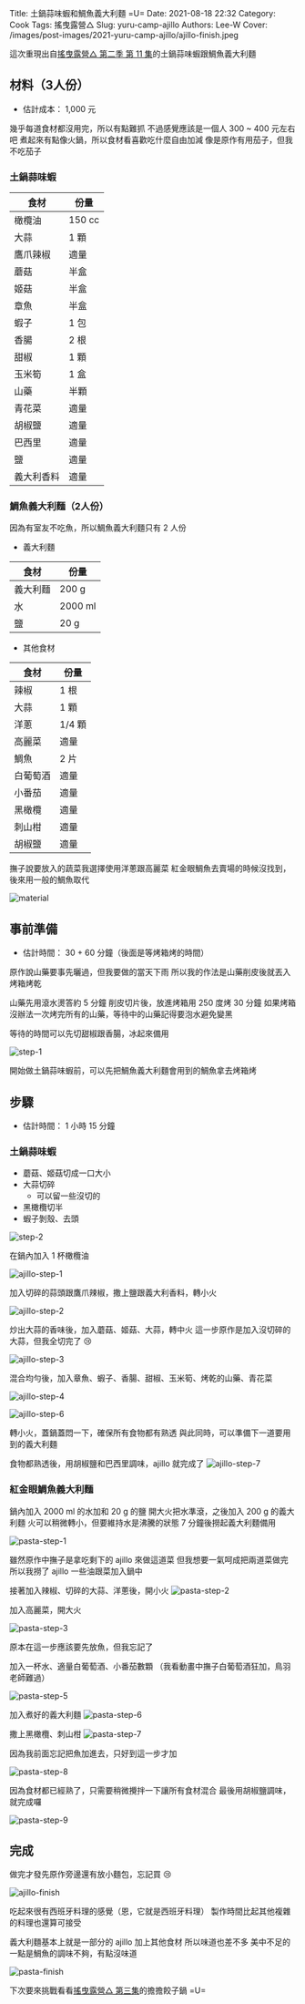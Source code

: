 Title: 土鍋蒜味蝦和鯛魚義大利麵 =U=
Date: 2021-08-18 22:32
Category: Cook
Tags: 搖曳露營△
Slug: yuru-camp-ajillo
Authors: Lee-W
Cover: /images/post-images/2021-yuru-camp-ajillo/ajillo-finish.jpeg

這次重現出自[搖曳露營△ 第二季 第 11 集](https://ani.gamer.com.tw/animeVideo.php?sn=21752)的土鍋蒜味蝦跟鯛魚義大利麵

<!--more-->

## 材料（3人份）
* 估計成本： 1,000 元

幾乎每道食材都沒用完，所以有點難抓
不過感覺應該是一個人 300 ~ 400 元左右吧
煮起來有點像火鍋，所以食材看喜歡吃什麼自由加減
像是原作有用茄子，但我不吃茄子

### 土鍋蒜味蝦

| 食材 | 份量 |
|---|---|
| 橄欖油 | 150 cc |
| 大蒜 | 1 顆 |
| 鷹爪辣椒 | 適量 |
| 蘑菇 | 半盒 |
| 姬菇 | 半盒 |
| 章魚 | 半盒 |
| 蝦子 | 1 包 |
| 香腸 | 2 根 |
| 甜椒 | 1 顆 |
| 玉米筍 | 1 盒 |
| 山藥 | 半顆 |
| 青花菜 | 適量 |
| 胡椒鹽 | 適量 |
| 巴西里 | 適量 |
| 鹽 | 適量 |
| 義大利香料 | 適量 |

### 鯛魚義大利麵（2人份）

因為有室友不吃魚，所以鯛魚義大利麵只有 2 人份

* 義大利麵

| 食材 | 份量 |
|---|---|
| 義大利麵 | 200 g|
| 水 | 2000 ml |
| 鹽 | 20 g |

* 其他食材

| 食材 | 份量 |
|---|---|
| 辣椒 | 1 根 |
| 大蒜 | 1 顆 |
| 洋蔥 | 1/4 顆 |
| 高麗菜 | 適量 |
| 鯛魚 | 2 片 |
| 白葡萄酒 | 適量 |
| 小番茄 | 適量 |
| 黑橄欖 | 適量 |
| 刺山柑 | 適量 |
| 胡椒鹽 | 適量 |

撫子說要放入的蔬菜我選擇使用洋蔥跟高麗菜
紅金眼鯛魚去賣場的時候沒找到，後來用一般的鯛魚取代

![material]({static}/images/post-images/2021-yuru-camp-ajillo/material.jpeg)

## 事前準備
* 估計時間： 30 + 60 分鐘（後面是等烤箱烤的時間）

原作說山藥要事先曬過，但我要做的當天下雨
所以我的作法是山藥削皮後就丟入烤箱烤乾

山藥先用滾水燙答約 5 分鐘
削皮切片後，放進烤箱用 250 度烤 30 分鐘
如果烤箱沒辦法一次烤完所有的山藥，等待中的山藥記得要泡水避免變黑

等待的時間可以先切甜椒跟香腸，冰起來備用

![step-1]({static}/images/post-images/2021-yuru-camp-ajillo/step-1.jpeg)

開始做土鍋蒜味蝦前，可以先把鯛魚義大利麵會用到的鯛魚拿去烤箱烤

## 步驟
* 估計時間： 1 小時 15 分鐘

### 土鍋蒜味蝦

* 蘑菇、姬菇切成一口大小
* 大蒜切碎
    * 可以留一些沒切的
* 黑橄欖切半
* 蝦子剝殼、去頭

![step-2]({static}/images/post-images/2021-yuru-camp-ajillo/step-2.jpeg)

在鍋內加入 1 杯橄欖油

![ajillo-step-1]({static}/images/post-images/2021-yuru-camp-ajillo/ajillo-step-1.jpeg)

加入切碎的蒜頭跟鷹爪辣椒，撒上鹽跟義大利香料，轉小火

![ajillo-step-2]({static}/images/post-images/2021-yuru-camp-ajillo/ajillo-step-2.jpeg)

炒出大蒜的香味後，加入蘑菇、姬菇、大蒜，轉中火
這一步原作是加入沒切碎的大蒜，但我全切完了 😢

![ajillo-step-3]({static}/images/post-images/2021-yuru-camp-ajillo/ajillo-step-3.jpeg)

混合均勻後，加入章魚、蝦子、香腸、甜椒、玉米筍、烤乾的山藥、青花菜

![ajillo-step-4]({static}/images/post-images/2021-yuru-camp-ajillo/ajillo-step-4.jpeg)

![ajillo-step-6]({static}/images/post-images/2021-yuru-camp-ajillo/ajillo-step-6.jpeg)

轉小火，蓋鍋蓋悶一下，確保所有食物都有熟透
與此同時，可以準備下一道要用到的義大利麵

食物都熟透後，用胡椒鹽和巴西里調味，ajillo 就完成了
![ajillo-step-7]({static}/images/post-images/2021-yuru-camp-ajillo/ajillo-step-7.jpeg)

### 紅金眼鯛魚義大利麵
鍋內加入 2000 ml 的水加和 20 g 的鹽
開大火把水準滾，之後加入 200 g 的義大利麵
火可以稍微轉小，但要維持水是沸騰的狀態
7 分鐘後撈起義大利麵備用

![pasta-step-1]({static}/images/post-images/2021-yuru-camp-ajillo/pasta-step-1.jpeg)

雖然原作中撫子是拿吃剩下的 ajillo 來做這道菜
但我想要一氣呵成把兩道菜做完
所以我撈了 ajillo 一些油跟菜加入鍋中

接著加入辣椒、切碎的大蒜、洋蔥後，開小火
![pasta-step-2]({static}/images/post-images/2021-yuru-camp-ajillo/pasta-step-2.jpeg)

加入高麗菜，開大火

![pasta-step-3]({static}/images/post-images/2021-yuru-camp-ajillo/pasta-step-3.jpeg)

原本在這一步應該要先放魚，但我忘記了

加入一杯水、適量白葡萄酒、小番茄數顆
（我看動畫中撫子白葡萄酒狂加，鳥羽老師難過）

![pasta-step-5]({static}/images/post-images/2021-yuru-camp-ajillo/pasta-step-5.jpeg)

加入煮好的義大利麵
![pasta-step-6]({static}/images/post-images/2021-yuru-camp-ajillo/pasta-step-6.jpeg)

撒上黑橄欖、刺山柑
![pasta-step-7]({static}/images/post-images/2021-yuru-camp-ajillo/pasta-step-7.jpeg)

因為我前面忘記把魚加進去，只好到這一步才加

![pasta-step-8]({static}/images/post-images/2021-yuru-camp-ajillo/pasta-step-8.jpeg)

因為食材都已經熟了，只需要稍微攪拌一下讓所有食材混合
最後用胡椒鹽調味，就完成囉

![pasta-step-9]({static}/images/post-images/2021-yuru-camp-ajillo/pasta-step-9.jpeg)

## 完成

做完才發先原作旁邊還有放小麵包，忘記買 😢

![ajillo-finish]({static}/images/post-images/2021-yuru-camp-ajillo/ajillo-finish.jpeg)

吃起來很有西班牙料理的感覺（恩，它就是西班牙料理）
製作時間比起其他複雜的料理也還算可接受

義大利麵基本上就是一部分的 ajillo 加上其他食材
所以味道也差不多
美中不足的一點是鯛魚的調味不夠，有點沒味道

![pasta-finish]({static}/images/post-images/2021-yuru-camp-ajillo/pasta-finish.jpeg)

下次要來挑戰看看[搖曳露營△ 第三集](https://ani.gamer.com.tw/animeVideo.php?sn=21673)的擔擔餃子鍋 =U=
